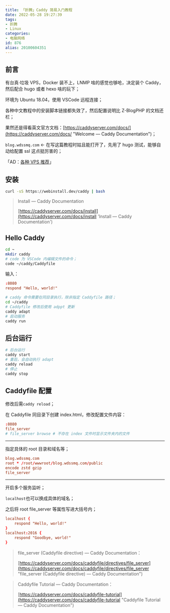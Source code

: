 ```yaml
---
title: 「折腾」Caddy 简易入门教程
date: 2022-05-28 19:27:39
tags:
- 折腾
- Linux
categories:
- 电脑网络
id: 876
alias: 20100604351
---
```


## 前言

有台真·垃圾 VPS，Docker 装不上，LNMP 啥的感觉也够呛，决定装个 Caddy，然后配合 hugo 或者 hexo 啥的玩下；

环境为 Ubuntu 18.04，使用 VSCode 远程连接；

<!--more-->

各种中文教程中的安装脚本链接都失效了，然后配置说明比 Z-BlogPHP 的文档还栏；

果然还是得看英文官方文档：[https://caddyserver.com/docs/](https://caddyserver.com/docs/ "Welcome — Caddy Documentation")；

`blog.wdssmq.com` ← 在写这篇教程时姑且能打开了，先用了 hugo 测试，能够自动给配置 ssl 这点挺厉害的；

「AD：[各种 VPS 推荐](https://www.wdssmq.com/tag/VPS/ "VPS\_沉冰浮水\_第1页")」


## 安装

```bash
curl -sS https://webinstall.dev/caddy | bash
```

> Install — Caddy Documentation
>
> [https://caddyserver.com/docs/install](https://caddyserver.com/docs/install 'Install — Caddy Documentation')

## Hello Caddy

```bash
cd ~
mkdir caddy
# code 为 VSCode 内编辑文件的命令；
code ~/caddy/Caddyfile
```

输入：

```conf
:8080
respond "Hello, world!"
```


```bash
# caddy 命令需要在同目录执行，除非指定 Caddyfile 路径；
cd ~/caddy
# Caddyfile 修改后使用 adppt 更新
caddy adapt
# 启动服务
caddy run
```

## 后台运行

```bash
# 后台运行
caddy start
# 重启，会自动执行 adapt
caddy reload
# 停止
caddy stop
```

## Caddyfile 配置

修改后需`caddy reload`；

在 Caddyfile 同目录下创建 index.html，修改配置文件内容：

```conf
:8080
file_server
# file_server browse # 不存在 index 文件时显示文件夹内的文件
```

--------------------

指定具体的 root 目录和域名等；

```conf
blog.wdssmq.com
root * /root/wwwroot/blog.wdssmq.com/public
encode zstd gzip
file_server
```

--------

开启多个服务监听；

`localhost`也可以换成具体的域名；

之后将 root file_server 等属性写进大括号内；

```conf
localhost {
	respond "Hello, world!"
}
localhost:2016 {
	respond "Goodbye, world!"
}
```

> file\_server (Caddyfile directive) — Caddy Documentation：
>
> [https://caddyserver.com/docs/caddyfile/directives/file_server](https://caddyserver.com/docs/caddyfile/directives/file_server "file\_server (Caddyfile directive) — Caddy Documentation")

> Caddyfile Tutorial — Caddy Documentation：
>
> [https://caddyserver.com/docs/caddyfile-tutorial](https://caddyserver.com/docs/caddyfile-tutorial "Caddyfile Tutorial — Caddy Documentation")
